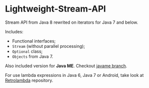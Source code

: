 Lightweight-Stream-API
======================

Stream API from Java 8 rewrited on iterators for Java 7 and below.

Includes:
 + Functional interfaces;
 + `Stream` (without parallel processing);
 + `Optional` class;
 + `Objects` from Java 7.

Also included version for **Java ME**. Checkout [javame branch](https://github.com/aNNiMON/Lightweight-Stream-API/tree/javame).

For use lambda expressions in Java 6, Java 7 or Android, take look at [Retrolambda](https://github.com/orfjackal/retrolambda) repository.
